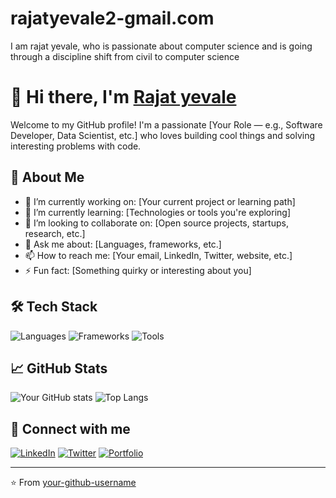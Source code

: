 # rajatyevale2-gmail.com
I am rajat yevale, who is passionate about computer science and is going through a discipline shift from civil to computer science

# 👋 Hi there, I'm [Rajat yevale](https://linktr.ee/rajat0209)

Welcome to my GitHub profile! I'm a passionate [Your Role — e.g., Software Developer, Data Scientist, etc.] who loves building cool things and solving interesting problems with code.

## 🚀 About Me

- 🔭 I’m currently working on: [Your current project or learning path]
- 🌱 I’m currently learning: [Technologies or tools you're exploring]
- 👯 I’m looking to collaborate on: [Open source projects, startups, research, etc.]
- 💬 Ask me about: [Languages, frameworks, etc.]
- 📫 How to reach me: [Your email, LinkedIn, Twitter, website, etc.]
- ⚡ Fun fact: [Something quirky or interesting about you]

## 🛠️ Tech Stack

![Languages](https://img.shields.io/badge/Languages-Python%20|%20JavaScript%20|%20C++-informational?style=flat&logo=code)
![Frameworks](https://img.shields.io/badge/Frameworks-React%20|%20Node.js%20|%20Django-informational?style=flat&logo=stackshare)
![Tools](https://img.shields.io/badge/Tools-Git%20|%20VSCode%20|%20Docker-informational?style=flat&logo=tools)

## 📈 GitHub Stats

![Your GitHub stats](https://github-readme-stats.vercel.app/api?username=your-github-username&show_icons=true&theme=radical)
![Top Langs](https://github-readme-stats.vercel.app/api/top-langs/?username=your-github-username&layout=compact&theme=radical)

## 🔗 Connect with me

[![LinkedIn](https://img.shields.io/badge/LinkedIn-blue?style=flat&logo=linkedin)](https://www.linkedin.com/in/your-profile)
[![Twitter](https://img.shields.io/badge/Twitter-%231DA1F2.svg?style=flat&logo=twitter)](https://twitter.com/your-handle)
[![Portfolio](https://img.shields.io/badge/Portfolio-Website-informational?style=flat&logo=google-chrome)](https://yourportfolio.com)

---
⭐️ From [your-github-username](https://github.com/your-github-username)

